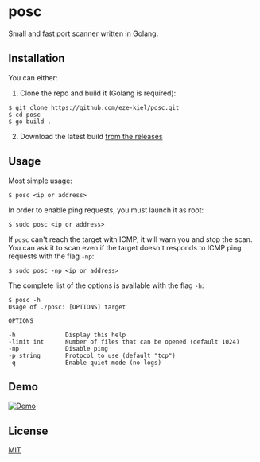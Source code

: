 # posc

Small and fast port scanner written in Golang.

## Installation

You can either:

1. Clone the repo and build it (Golang is required):

```
$ git clone https://github.com/eze-kiel/posc.git
$ cd posc
$ go build .
```

2. Download the latest build [from the releases](https://github.com/eze-kiel/posc/releases)

## Usage

Most simple usage:

```
$ posc <ip or address>
```

In order to enable ping requests, you must launch it as root:

```
$ sudo posc <ip or address>
```

If `posc` can't reach the target with ICMP, it will warn you and stop the scan. You can ask it to scan even if the target doesn't responds to ICMP ping requests with the flag `-np`:

```
$ sudo posc -np <ip or address>
```

The complete list of the options is available with the flag `-h`:

```
$ posc -h
Usage of ./posc: [OPTIONS] target

OPTIONS

-h              Display this help
-limit int      Number of files that can be opened (default 1024)
-np             Disable ping
-p string       Protocol to use (default "tcp")
-q              Enable quiet mode (no logs)
```

## Demo

[![Demo](https://asciinema.org/a/pXWO6QoLBlqufMwoIhcILyvF7.svg)](https://asciinema.org/a/pXWO6QoLBlqufMwoIhcILyvF7)

## License

[MIT](https://choosealicense.com/licenses/mit/)